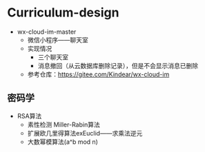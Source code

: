 # Curriculum-design
- wx-cloud-im-master
  - 微信小程序——聊天室
  - 实现情况
    - 三个聊天室
    - 消息撤回（从云数据库删除记录），但是不会显示消息已删除
  - 参考仓库：https://gitee.com/Kindear/wx-cloud-im
## 密码学
- RSA算法
  - 素性检测 Miller-Rabin算法
  - 扩展欧几里得算法exEuclid——求乘法逆元
  - 大数幂模算法(a^b mod n)

